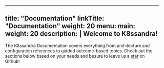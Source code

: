 
---
title: "Documentation"
linkTitle: "Documentation"
weight: 20
menu:
  main:
    weight: 20
description: |
  Welcome to K8ssandra!
---

The K8ssandra Documentation covers everything from architecture and configuration references to guided outcome-based topics. Check out the sections below based on your needs and besure to leave us a <a class="github-button" href="https://github.com/k8ssandra/k8ssandra" data-icon="octicon-star" aria-label="Star k8ssandra/k8ssandra on GitHub">star</a> on Github!
